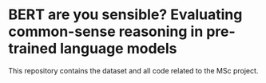 # BERT are you sensible? Evaluating common-sense reasoning in pre-trained language models
This repository contains the dataset and all code related to the MSc project.
